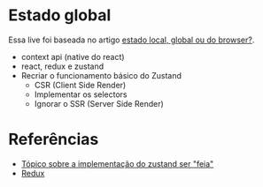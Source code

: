 # Estado global

Essa live foi baseada no artigo [estado local, global ou do browser?](https://garcez.dev/post/local-global-or-browser-state).

- context api (native do react)
- react, redux e zustand
- Recriar o funcionamento básico do Zustand
  - CSR (Client Side Render)
  - Implementar os selectors
  - Ignorar o SSR (Server Side Render)

# Referências

- [Tópico sobre a implementação do zustand ser "feia"](https://blog.axlight.com/posts/why-zustand-typescript-implementation-is-so-ugly/)
- [Redux](https://redux.js.org/)